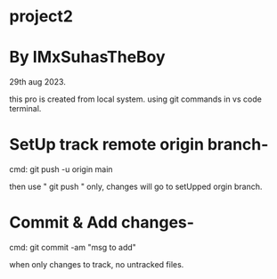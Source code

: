 # project2

# By IMxSuhasTheBoy

29th aug 2023.

this pro is created from local system.
using git commands in vs code terminal.

# SetUp track remote origin branch-
cmd: git push -u origin main

then use " git push " only, changes will go to setUpped orgin branch.

# Commit & Add changes-
cmd: git commit -am "msg to add"

when only changes to track, no untracked files.
